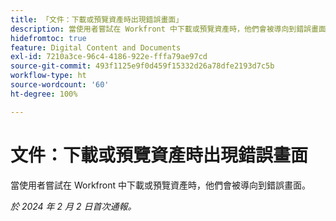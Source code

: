 ```yaml
---
title: 「文件：下載或預覽資產時出現錯誤畫面」
description: 當使用者嘗試在 Workfront 中下載或預覽資產時，他們會被導向到錯誤畫面。
hidefromtoc: true
feature: Digital Content and Documents
exl-id: 7210a3ce-96c4-4186-922e-fffa79ae97cd
source-git-commit: 493f1125e9f0d459f15332d26a78dfe2193d7c5b
workflow-type: ht
source-wordcount: '60'
ht-degree: 100%

---
```


# 文件：下載或預覽資產時出現錯誤畫面

當使用者嘗試在 Workfront 中下載或預覽資產時，他們會被導向到錯誤畫面。

_於 2024 年 2 月 2 日首次通報。_
